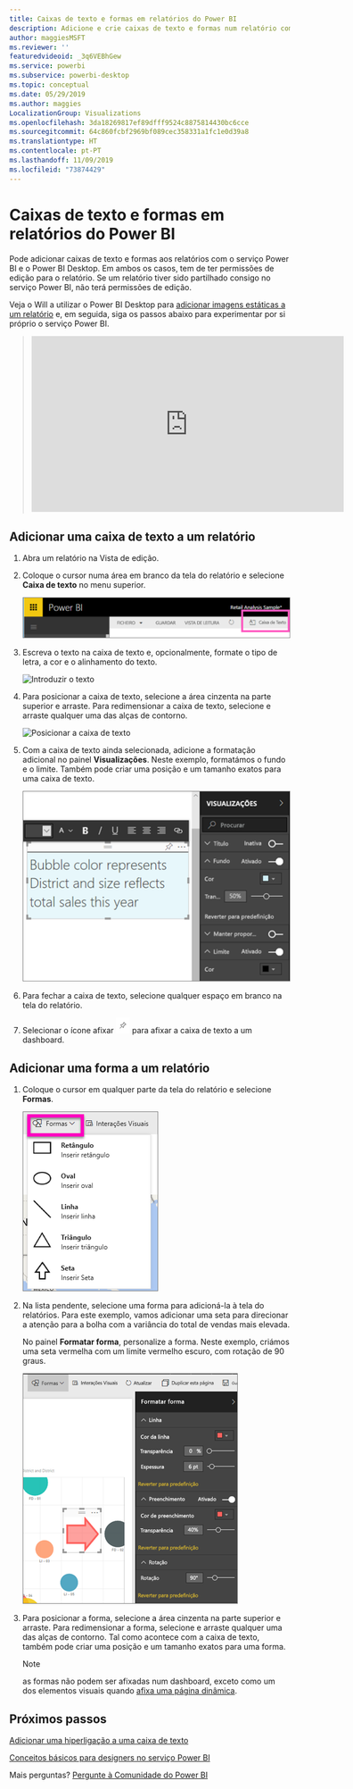 ```yaml
---
title: Caixas de texto e formas em relatórios do Power BI
description: Adicione e crie caixas de texto e formas num relatório com o serviço Microsoft Power BI.
author: maggiesMSFT
ms.reviewer: ''
featuredvideoid: _3q6VEBhGew
ms.service: powerbi
ms.subservice: powerbi-desktop
ms.topic: conceptual
ms.date: 05/29/2019
ms.author: maggies
LocalizationGroup: Visualizations
ms.openlocfilehash: 3da18269817ef89dfff9524c8875814430bc6cce
ms.sourcegitcommit: 64c860fcbf2969bf089cec358331a1fc1e0d39a8
ms.translationtype: HT
ms.contentlocale: pt-PT
ms.lasthandoff: 11/09/2019
ms.locfileid: "73874429"
---
```

# <a name="text-boxes-and-shapes-in-power-bi-reports"></a>Caixas de texto e formas em relatórios do Power BI
Pode adicionar caixas de texto e formas aos relatórios com o serviço Power BI e o Power BI Desktop. Em ambos os casos, tem de ter permissões de edição para o relatório. Se um relatório tiver sido partilhado consigo no serviço Power BI, não terá permissões de edição. 

Veja o Will a utilizar o Power BI Desktop para [adicionar imagens estáticas a um relatório](/learn/modules/visuals-in-power-bi/12-formatting) e, em seguida, siga os passos abaixo para experimentar por si próprio o serviço Power BI.
> 
> <iframe width="560" height="315" src="https://www.youtube.com/embed/_3q6VEBhGew" frameborder="0" allowfullscreen></iframe>
> 

## <a name="add-a-text-box-to-a-report"></a>Adicionar uma caixa de texto a um relatório
1. Abra um relatório na Vista de edição.

2. Coloque o cursor numa área em branco da tela do relatório e selecione **Caixa de texto** no menu superior.
   
   ![Selecionar caixa de texto](media/power-bi-reports-add-text-and-shapes/pbi_textbox.png)
3. Escreva o texto na caixa de texto e, opcionalmente, formate o tipo de letra, a cor e o alinhamento do texto. 
   
   ![Introduzir o texto](media/power-bi-reports-add-text-and-shapes/pbi_textbox2new.png)
4. Para posicionar a caixa de texto, selecione a área cinzenta na parte superior e arraste. Para redimensionar a caixa de texto, selecione e arraste qualquer uma das alças de contorno. 
   
   ![Posicionar a caixa de texto](media/power-bi-reports-add-text-and-shapes/textboxsmaller.gif)

5. Com a caixa de texto ainda selecionada, adicione a formatação adicional no painel **Visualizações**. Neste exemplo, formatámos o fundo e o limite. Também pode criar uma posição e um tamanho exatos para uma caixa de texto.  

   ![Formatação da caixa de texto](media/power-bi-reports-add-text-and-shapes/power-bi-borders.png)

6. Para fechar a caixa de texto, selecione qualquer espaço em branco na tela do relatório. 

7. Selecionar o ícone afixar  ![Ícone de afixar](media/power-bi-reports-add-text-and-shapes/pbi_pintile.png) para afixar a caixa de texto a um dashboard. 

## <a name="add-a-shape-to-a-report"></a>Adicionar uma forma a um relatório
1. Coloque o cursor em qualquer parte da tela do relatório e selecione **Formas**.
   
   ![Selecionar formas](media/power-bi-reports-add-text-and-shapes/power-bi-shapes.png)
2. Na lista pendente, selecione uma forma para adicioná-la à tela do relatórios. Para este exemplo, vamos adicionar uma seta para direcionar a atenção para a bolha com a variância do total de vendas mais elevada. 
   
   No painel **Formatar forma**, personalize a forma. Neste exemplo, criámos uma seta vermelha com um limite vermelho escuro, com rotação de 90 graus.
   
   ![Personalizar a forma](media/power-bi-reports-add-text-and-shapes/power-bi-arrrow.png)
3. Para posicionar a forma, selecione a área cinzenta na parte superior e arraste. Para redimensionar a forma, selecione e arraste qualquer uma das alças de contorno. Tal como acontece com a caixa de texto, também pode criar uma posição e um tamanho exatos para uma forma.

   > [!NOTE]
   > as formas não podem ser afixadas num dashboard, exceto como um dos elementos visuais quando [afixa uma página dinâmica](service-dashboard-pin-live-tile-from-report.md). 
   > 
   > 

## <a name="next-steps"></a>Próximos passos
[Adicionar uma hiperligação a uma caixa de texto](service-add-hyperlink-to-text-box.md)

[Conceitos básicos para designers no serviço Power BI](service-basic-concepts.md)

Mais perguntas? [Pergunte à Comunidade do Power BI](https://community.powerbi.com/)
